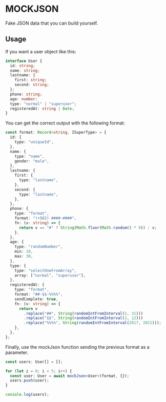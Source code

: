 # MOCKJSON

Fake JSON data that you can build yourself.

## Usage

If you want a user object like this:

```ts
interface User {
  id: string;
  name: string;
  lastname: {
    first: string;
    second: string;
  };
  phone: string;
  age: number;
  type: "normal" | "superuser";
  registeredAt: string | Date;
}
```

You can get the correct output with the following format:

```ts
const format: Record<string, ISuperType> = {
  id: {
    type: "uniqueId",
  },
  name: {
    type: "name",
    gender: "male",
  },
  lastname: {
    first: {
      type: "lastname",
    },
    second: {
      type: "lastname",
    },
  },
  phone: {
    type: "format",
    format: "(+502) ####-####",
    fn: (v: string) => {
      return v == "#" ? String(Math.floor(Math.random() * 9)) : v;
    },
  },
  age: {
    type: "randomNumber",
    min: 18,
    max: 30,
  },
  type: {
    type: "selectOneFromArray",
    array: ["normal", "superuser"],
  },
  registeredAt: {
    type: "format",
    format: "##-$$-%%%%",
    sendComplete: true,
    fn: (v: string) => {
      return v
        .replace("##", String(randomIntFromInterval(1, 31)))
        .replace("$$", String(randomIntFromInterval(1, 12)))
        .replace("%%%%", String(randomIntFromInterval(2017, 2021)));
    },
  },
};
```

Finally, use the mockJson function sending the previous format as a parameter.

```ts
const users: User[] = [];

for (let i = 0; i < 5; i++) {
  const user: User = await mockJson<User>(format, {});
  users.push(user);
}

console.log(users);
```